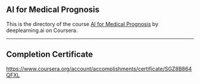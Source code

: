 ## AI for Medical Prognosis

This is the directory of the course [AI for Medical Prognosis](https://www.coursera.org/learn/ai-for-medical-prognosis/) by deeplearning.ai on Coursera.

---

## Completion Certificate
https://www.coursera.org/account/accomplishments/certificate/SGZ8B864QFXL
